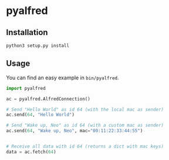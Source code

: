 pyalfred
========

Installation
------------

```
python3 setup.py install
```

Usage
-----

You can find an easy example in `bin/pyalfred`.

```python
import pyalfred

ac = pyalfred.AlfredConnection()

# Send "Hello World" as id 64 (with the local mac as sender)
ac.send(64, "Hello World")

# Send "Wake up, Neo" as id 64 (with a custom mac as sender)
ac.send(64, "Wake up, Neo", mac="00:11:22:33:44:55")


# Receive all data with id 64 (returns a dict with mac keys)
data = ac.fetch(64)

